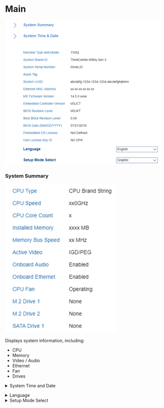 # Main #
![](./img/thinkcenter_main.png)

### System Summary ###

![](./img/thinkcenter_system_summary.png)

Displays system information, including:

 - CPU
 - Memory
 - Video / Audio
 - Ethernet
 - Fan
 - Drives

<details><summary>System Time and Date</summary>

![](./img/thinkcenter_system_time_and_date.png)

Shows the current system time and date. Can be changed.</details>

<!-- WMI: no -->

<details><summary>Language</summary>

One of 4 possible options for Language:

1.  **English**
2.	French
3.  Russian
4.  Chinese (Mandarin)

<!-- WMI: no -->

</details>

<details><summary>Setup Mode Select</summary>

<!-- MODEL: S only-->

One of 2 possible options for interface of Setup Mode:

1.  **Text** - enables simple text interface with navigation and actions available only via keyboard. Default.
2.	Graphic - enables graphical interface with possibility to additionally use mouse for navigation and actions.

<!-- WMI: no -->

</details>